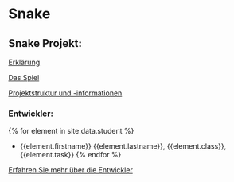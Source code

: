 # Snake

## Snake Projekt:

[Erklärung](startmenue.md)

[Das Spiel](ui.md)

[Projektstruktur und -informationen](project.md)

### Entwickler:
{% for element in site.data.student %}
- {{element.firstname}} {{element.lastname}}, {{element.class}}, {{element.task}}
{% endfor %}

[Erfahren Sie mehr über die Entwickler](about_us.md)
